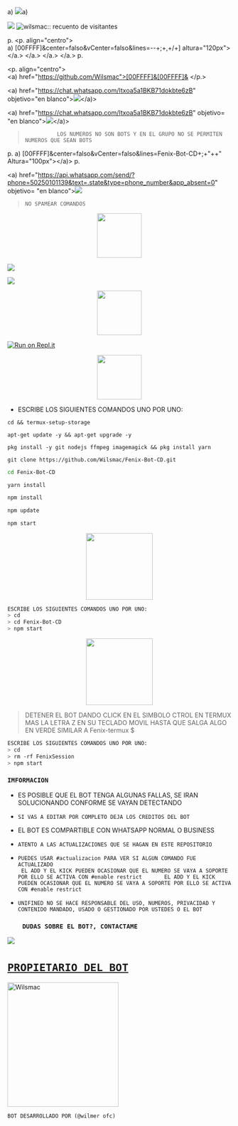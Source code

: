 
a) <Img Src="https://img.shields.io/badge/-click el nuevo repositorio del bot-000000?style=for-the-badge&logo=GitHub&logoColor=negro" />a)


<Img Src="https://telegra.ph/file/4257e73c23a12f04717b3.jpg" Altura=",70px"> 
</p.>
</p.>
<p. Alineario="centro"><Img Src="https://profile-counter.glitch.me/{Fenix-Bot-CD}/count.svg" Alt="wilsmac:: recuento de visitantes" /></p.>

p.
<p. align="centro">     
a) [00FFFF]&center=falso&vCenter=falso&lines=--+;+,+/+] altura="120px"></a.> </a.> </a.> </a.> 
p.
 


<p. align="centro">     
<a) href="https://github.com/Wilsmac">[00FFFF]&[00FFFF]&
</p.>
 

<a) href="https://chat.whatsapp.com/Itxoa5a1BKB71dokbte6zB" objetivo="en blanco"><Img Src="https://img.shields.io/badge/Grupo-OfiCIAL DEL BOT-25D366?style=for-the-badge&logo=whatsapp&logoColor=blanco" /></a)>

<a) href="https://chat.whatsapp.com/Itxoa5a1BKB71dokbte6zB" objetivo= "en blanco"><Img Src="https://img.shields.io/badge/grupo de soporté--25D366?style=for-the-badge&logo=whatsapp&logoColor=blanco" /></a)>

>               LOS NUMEROS NO SON BOTS Y EN EL GRUPO NO SE PERMITEN NUMEROS QUE SEAN BOTS             

p. 
a) [00FFFF]&center=falso&vCenter=falso&lines=Fenix-Bot-CD+;+"++" Altura="100px"></a)> 
p.

<a) href="https://api.whatsapp.com/send/?phone=50250101139&text=.state&type=phone_number&app_absent=0" objetivo= "en blanco"><Img Src="https://img.shields.io/badge/BOT_OFICIAL_1-000000?style=for-the-badge&logo=whatsapp&logoColor=white" />

>     NO SPAMEAR COMANDOS   



<p align="center"> 

<p align="center"> 
<a href="https://github.com/Wilsmac"><img src="http://readme-typing-svg.herokuapp.com?font=mono&size=15&duration=4000&color=[00FFFF]&center=falso&vCenter=falso&lines=Fenix-Bot-CD++;𝐶𝑂𝑁𝐹𝐼𝐺𝑈𝑅𝐴𝐶𝐼𝑂́𝑁+𝑃𝐴𝑅𝐴" height="100px"></a> 

 <a href="https://github.com/Wilsmac/Fenix-Bot-CD/fork" target="black"><img src="https://img.shields.io/badge/♥️-clona_el_repositorio-000000?style=for-the-badge&logo=GitHub&logoColor=black" /></a>

<a href="https://github.com/Wilsmac/Fenix-Bot-CD/blob/master/config.js" target="black"><img src="https://img.shields.io/badge/♥️-Cambiar el owner del bot-000000?style=for-the-badge&logo=GitHub&logoColor=black" /></a>
  

 
<p align="center"> 
<a href="https://github.com/Wilsmac"><img src="http://readme-typing-svg.herokuapp.com?font=mono&size=15&duration=4000&color=[00FFFF]&center=falso&vCenter=falso&lines=replit++;activa+el+bot+en" height="100px"></a> 
</p>

[![Run on Repl.it](https://repl.it/badge/github/BrunoSobrino/TheMystic-Bot-MD)](https://repl.it/github/Wilsmac/Fenix-Bot-CD) 
  

 <p align="center"> 
<a href="https://github.com/Wilsmac"><img src="http://readme-typing-svg.herokuapp.com?font=mono&size=20&duration=3000&color=[00FFFF]&center=falso&vCenter=falso&lines=Termux++;activa+el+Bot+en" height="100px"></a> 
</p>

- ESCRIBE LOS SIGUIENTES COMANDOS UNO POR UNO:
```
cd && termux-setup-storage
```

```
apt-get update -y && apt-get upgrade -y
```

```
pkg install -y git nodejs ffmpeg imagemagick && pkg install yarn 
```

```
git clone https://github.com/Wilsmac/Fenix-Bot-CD.git
```
```bash
cd Fenix-Bot-CD
```
```
yarn install
```

```bash
npm install
```

```bash
npm update
```

```bash
npm start
```

<p align="center"> 
<a href="https://github.com/Wilsmac"><img src="http://readme-typing-svg.herokuapp.com?font=mono&size=15&duration=4000&color=[00FFFF]&center=falso&vCenter=falso&lines=♥️✨++;en+caso+de+detenerse+en+termux" height="150px"></a> 
</p>

```bash
ESCRIBE LOS SIGUIENTES COMANDOS UNO POR UNO:
> cd
> cd Fenix-Bot-CD
> npm start
```

<p align="center"> 
<a href="https://github.com/Wilsmac"><img src="http://readme-typing-svg.herokuapp.com?font=mono&size=15&duration=4000&color=[000000]&center=falso&vCenter=falso&lines=✨♥️++;Pedir+otro+codigo+qr+en+termux" height="150px"></a> 
</p>

>   DETENER EL BOT DANDO CLICK EN EL SIMBOLO CTROL EN TERMUX MAS LA LETRA Z EN SU TECLADO MOVIL HASTA QUE SALGA ALGO EN VERDE SIMILAR A Fenix-termux $    

```bash
ESCRIBE LOS SIGUIENTES COMANDOS UNO POR UNO:
> cd 
> rm -rf FenixSession
> npm start
```

### `IMFORMACION`
-   ES POSIBLE QUE EL BOT TENGA ALGUNAS FALLAS, SE IRAN SOLUCIONANDO CONFORME SE VAYAN DETECTANDO 
-     SI VAS A EDITAR POR COMPLETO DEJA LOS CREDITOS DEL BOT     
- EL BOT ES COMPARTIBLE CON WHATSAPP NORMAL O BUSINESS
-     ATENTO A LAS ACTUALIZACIONES QUE SE HAGAN EN ESTE REPOSITORIO   
-     PUEDES USAR #actualizacion PARA VER SI ALGUN COMANDO FUE ACTUALIZADO   
       EL ADD Y EL KICK PUEDEN OCASIONAR QUE EL NUMERO SE VAYA A SOPORTE POR ELLO SE ACTIVA CON #enable restrict       EL ADD Y EL KICK PUEDEN OCASIONAR QUE EL NUMERO SE VAYA A SOPORTE POR ELLO SE ACTIVA CON #enable restrict      
-     UNIFINED NO SE HACE RESPONSABLE DEL USO, NUMEROS, PRIVACIDAD Y CONTENIDO MANDADO, USADO O GESTIONADO POR USTEDES O EL BOT   
 
 ### `     DUDAS SOBRE EL BOT?, CONTACTAME   `
<a href="http://wa.me/50258115623" target="blank"><img src="https://img.shields.io/badge/UNIFINED-OFC-25D366?style=for-the-badge&logo=whatsapp&logoColor=white" />


## <h1>`PROPIETARIO DEL BOT`</h1>
<a href="https://github.com/Wilsmac"><img src="https://github.com/Wilsmac.png" width="250" height="280" alt="Wilsmac"/></a>
  
`BOT DESARROLLADO POR (@wilmer ofc)`
